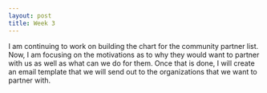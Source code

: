 ```yaml
---
layout: post
title: Week 3
---
```


I am continuing to work on building the chart for the community partner list. Now, I am focusing on the motivations as to why they would want to partner with us as well as what can we do for them. Once that is done, I will create an email template that we will send out to the organizations that we want to partner with.


